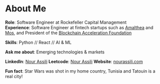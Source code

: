 # About Me

**Role**: Software Engineer at Rockefeller Capital Management  
**Experience**: Software Engineer at fintech startups such as [Amalthea](https://amaltheafs.com/) and [Mos](https://mos.com/), and President of the [Blockchain Acceleration Foundation ](https://www.blockchainacceleration.org/) 

**Skills**: Python // React // AI & ML

**Ask me about**: Emerging technologies & markets


**LinkedIn**: [Nour Assili](https://www.linkedin.com/in/nour-assili-058916149/) 
**Leetcode**: [Nour Assili](https://leetcode.com/u/nourmal_girl/)
**Website**: [nourassili.com](https://nourassili.com)  

**Fun fact**: Star Wars was shot in my home country, Tunisia and Tatouin is a real city!
